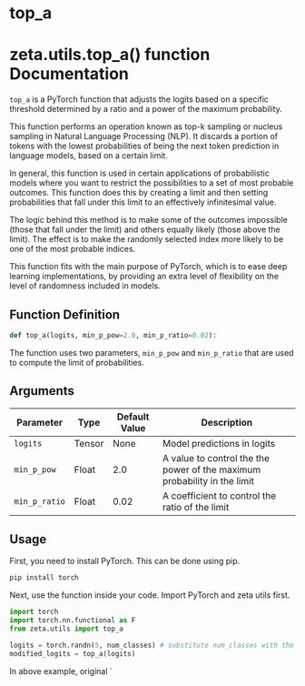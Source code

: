 # top_a

# zeta.utils.top_a() function Documentation

`top_a` is a PyTorch function that adjusts the logits based on a specific threshold determined by a ratio and a power of the maximum probability. 

This function performs an operation known as top-k sampling or nucleus sampling in Natural Language Processing (NLP). It discards a portion of tokens with the lowest probabilities of being the next token prediction in language models, based on a certain limit. 

In general, this function is used in certain applications of probabilistic models where you want to restrict the possibilities to a set of most probable outcomes. This function does this by creating a limit and then setting probabilities that fall under this limit to an effectively infinitesimal value.

The logic behind this method is to make some of the outcomes impossible (those that fall under the limit) and others equally likely (those above the limit). The effect is to make the randomly selected index more likely to be one of the most probable indices.

This function fits with the main purpose of PyTorch, which is to ease deep learning implementations, by providing an extra level of flexibility on the level of randomness included in models.

## Function Definition

```python
def top_a(logits, min_p_pow=2.0, min_p_ratio=0.02):
```
The function uses two parameters, `min_p_pow` and `min_p_ratio` that are used to compute the limit of probabilities.

## Arguments

| Parameter  | Type    | Default Value | Description                                                               |
|------------|---------|---------------|---------------------------------------------------------------------------|
| `logits`     | Tensor  | None          | Model predictions in logits                                               |
| `min_p_pow`  | Float   | 2.0           | A value to control the the power of the maximum probability in the limit |
| `min_p_ratio`| Float   | 0.02          | A coefficient to control the ratio of the limit                           |

## Usage

First, you need to install PyTorch. This can be done using pip.

```bash
pip install torch
```

Next, use the function inside your code. Import PyTorch and zeta utils first.

```python
import torch
import torch.nn.functional as F
from zeta.utils import top_a 

logits = torch.randn(5, num_classes) # substitute num_classes with the number of classes in your model
modified_logits = top_a(logits)
```

In above example, original `
